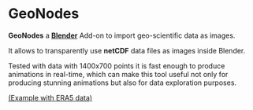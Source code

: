 # GeoNodes

**GeoNodes** a [**Blender**](www.blender.org) Add-on to import geo-scientific data as images.

It allows to transparently use **netCDF** data files as images inside Blender.

Tested with data with 1400x700 points it is fast enough to produce animations in real-time,
which can make this tool useful not only for producing stunning animations but also for data exploration purposes. 

[(Example with ERA5 data)](https://youtu.be/S5aR_eXGxhs)
